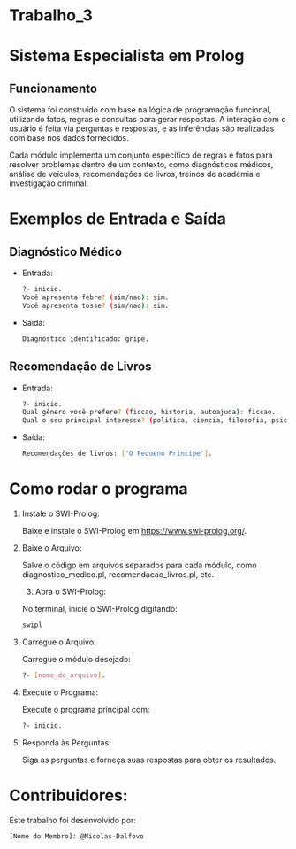 # Trabalho_3

# Sistema Especialista em Prolog

## Funcionamento
O sistema foi construído com base na lógica de programação funcional, utilizando fatos, regras e consultas para gerar respostas. A interação com o usuário é feita via perguntas e respostas, e as inferências são realizadas com base nos dados fornecidos.

Cada módulo implementa um conjunto específico de regras e fatos para resolver problemas dentro de um contexto, como diagnósticos médicos, análise de veículos, recomendações de livros, treinos de academia e investigação criminal.

# Exemplos de Entrada e Saída

## Diagnóstico Médico
- Entrada:
  
  ```bash
  ?- inicio.
  Você apresenta febre? (sim/nao): sim.
  Você apresenta tosse? (sim/nao): sim.

- Saída:

  ```bash
  Diagnóstico identificado: gripe.

## Recomendação de Livros
- Entrada:
  ```bash
  ?- inicio.
  Qual gênero você prefere? (ficcao, historia, autoajuda): ficcao.
  Qual o seu principal interesse? (politica, ciencia, filosofia, psicologia): filosofia.

- Saída:
  ```bash
  Recomendações de livros: ['O Pequeno Príncipe'].

# Como rodar o programa

1. Instale o SWI-Prolog:

    Baixe e instale o SWI-Prolog em https://www.swi-prolog.org/.

2. Baixe o Arquivo:

    Salve o código em arquivos separados para cada módulo, como diagnostico_medico.pl, recomendacao_livros.pl, etc.

   3. Abra o SWI-Prolog:

    No terminal, inicie o SWI-Prolog digitando:
     ```bash
     swipl

4. Carregue o Arquivo:

    Carregue o módulo desejado:
     ```bash
     ?- [nome_do_arquivo].
5. Execute o Programa:

    Execute o programa principal com:
      ```bash
      ?- inicio.
6. Responda às Perguntas:

    Siga as perguntas e forneça suas respostas para obter os resultados.


# Contribuidores:
Este trabalho foi desenvolvido por:

    [Nome do Membro]: @Nicolas-Dalfovo
